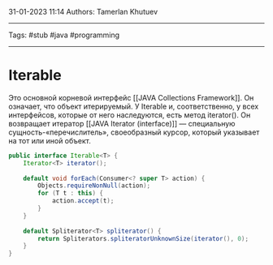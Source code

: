 31-01-2023
11:14
Authors: Tamerlan Khutuev
***
Tags: #stub #java #programming 
***
# Iterable

Это основной корневой интерфейс [[JAVA Collections Framework]]. Он означает, что объект итерируемый. У Iterable и, соответственно, у всех интерфейсов, которые от него наследуются, есть метод iterator(). Он возвращает итератор [[JAVA Iterator (interface)]] — специальную сущность-«перечислитель», своеобразный курсор, который указывает на тот или иной объект.

```java
public interface Iterable<T> {   
    Iterator<T> iterator();  
  
    default void forEach(Consumer<? super T> action) {  
        Objects.requireNonNull(action);  
        for (T t : this) {  
            action.accept(t);  
        }  
    }  
    
    default Spliterator<T> spliterator() {  
        return Spliterators.spliteratorUnknownSize(iterator(), 0);  
    }  
}
```


